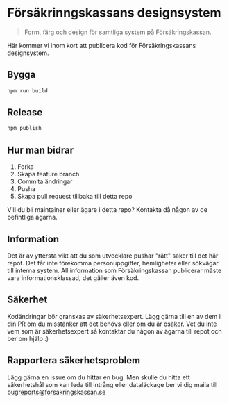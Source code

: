 Försäkrinngskassans designsystem
================================
> Form, färg och design för samtliga system på Försäkringskassan.

Här kommer vi inom kort att publicera kod för Försäkringskassans designsystem.

Bygga
-----
```bash
npm run build
```

Release
-------
```bash
npm publish
```

Hur man bidrar
--------------
1. Forka
2. Skapa feature branch
3. Commita ändringar
4. Pusha
5. Skapa pull request tillbaka till detta repo

Vill du bli maintainer eller ägare i detta repo? Kontakta då någon av de befintliga ägarna.

Information
-----------
Det är av yttersta vikt att du som utvecklare pushar "rätt" saker till det här repot. Det får inte förekomma personuppgifter, hemligheter eller sökvägar till interna system.
All information som Försäkringskassan publicerar måste vara informationsklassad, det gäller även kod.

Säkerhet
--------
Kodändringar bör granskas av säkerhetsexpert. Lägg gärna till en av dem i din PR om du misstänker att det behövs eller om du är osäker. Vet du inte vem som är säkerhetsexpert så kontaktar du någon av ägarna till repot och ber om hjälp :)

Rapportera säkerhetsproblem
---------------------------
Lägg gärna en issue om du hittar en bug. Men skulle du hitta ett säkerhetshål som kan leda till intrång eller dataläckage ber vi dig maila till <bugreports@forsakringskassan.se>
